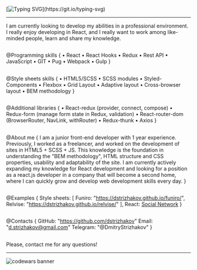 
[![Typing SVG](https://readme-typing-svg.herokuapp.com?font=Helvetica&size=22&duration=7000&color=0093F7&center=true&vCenter=true&lines=Hey!!!++I'm+happy+to+welcome+you+here!;I'm+Dmitry%2C+Front-End+developer.)](https://git.io/typing-svg)
<hr>
I am currently looking to develop my abilities in a professional environment. 
I really enjoy developing in React, and I really want to work among like-minded people, learn and share my knowledge.

## 

 @Programming skills {
• React
• React Hooks
• Redux
• Rest API
• JavaScript
• GIT
• Pug
• Webpack
• Gulp
}

## 

 @Style sheets skills {
• HTML5/SCSS
• SCSS modules
• Styled-Components
• Flexbox
• Grid Layout
• Adaptive layout
• Cross-browser layout
• BEM methodology
}

## 

 @Additional libraries {
• React-redux (provider, connect, compose)
• Redux-form (manage form state in Redux, validation)
• React-router-dom (BrowserRouter, NavLink, withRouter)
• Redux-thunk
• Axios
}

## 

 @About me {
I am a junior front-end developer with 1 year experience. 
Previously, I worked as a freelancer, and worked on the development of sites in HTML5 + SCSS + JS. 
This knowledge is the foundation in understanding the "BEM methodology", HTML structure and CSS properties, usability and adaptability of the site. 
I am currently actively expanding my knowledge for React development and looking for a position as a react.js developer in a company that will become a second home, where I can quickly grow and develop web development skills every day.
}

## 

 @Examples { 
Style sheets: [
Funiro: "https://dstrizhakov.github.io/funiro/",
Relvise: "https://dstrizhakov.github.io/relvise/"
],
React: <a href="(https://dstrizhakov.github.io/react-social/)">Social Network</a>
}

## 

 @Contacts {
GitHub: "https://github.com/dstrizhakov"
Email: "d.strizhakov@gmail.com"
Telegram: "@DmitryStrizhakov"
}

## 

Please, contact me for any questions!
<hr>
<img src = 'https://www.codewars.com/users/dstrizhakov/badges/large' alt = 'codewars banner'/>
